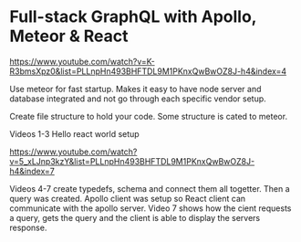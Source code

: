 # Full-stack GraphQL with Apollo, Meteor & React

https://www.youtube.com/watch?v=K-R3bmsXpz0&list=PLLnpHn493BHFTDL9M1PKnxQwBwOZ8J-h4&index=4

Use meteor for fast startup. Makes it easy to have node server and database integrated and not go through each specific vendor setup.

Create file structure to hold your code. Some structure is cated to meteor.

Videos 1-3
Hello react world setup

https://www.youtube.com/watch?v=5_xLJnp3kzY&list=PLLnpHn493BHFTDL9M1PKnxQwBwOZ8J-h4&index=7

Videos 4-7 create typedefs, schema and connect them all togetter. Then a query was created. Apollo client was setup so React client can communicate with the apollo server. Video 7 shows how the cient requests a query, gets the query and the client is able to display the servers response.
